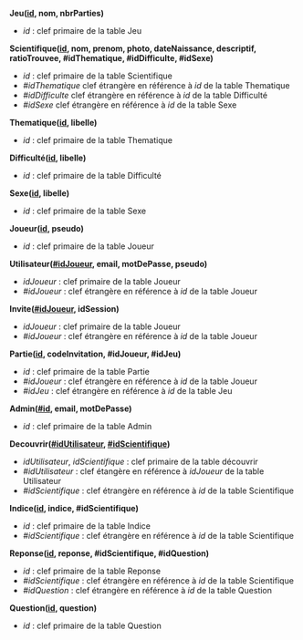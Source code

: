 **Jeu(<ins>id</ins>, nom, nbrParties)**
- *id* : clef primaire de la table Jeu

**Scientifique(<ins>id</ins>, nom, prenom, photo, dateNaissance, descriptif, ratioTrouvee, #idThematique, #idDifficulte, #idSexe)**
- *id* : clef primaire de la table Scientifique
- *#idThematique* clef étrangère en référence à *id* de la table Thematique
- *#idDifficulte* clef étrangère en référence à *id* de la table Difficulté
- *#idSexe* clef étrangère en référence à *id* de la table Sexe

**Thematique(<ins>id</ins>, libelle)**
- *id* : clef primaire de la table Thematique

**Difficulté(<ins>id</ins>, libelle)**
- *id* : clef primaire de la table Difficulté

**Sexe(<ins>id</ins>, libelle)**
- *id* : clef primaire de la table Sexe

**Joueur(<ins>id</ins>, pseudo)**
- *id* : clef primaire de la table Joueur

**Utilisateur(<ins>#idJoueur</ins>, email, motDePasse, pseudo)**
- *idJoueur* : clef primaire de la table Joueur
- *#idJoueur* : clef étrangère en référence à *id* de la table Joueur

**Invite(<ins>#idJoueur</ins>, idSession)**
- *idJoueur* : clef primaire de la table Joueur
- *#idJoueur* : clef étrangère en référence à *id* de la table Joueur

**Partie(<ins>id</ins>, codeInvitation, #idJoueur, #idJeu)**
- *id* : clef primaire de la table Partie
- *#idJoueur* : clef étrangère en référence à *id* de la table Joueur
- *#idJeu* : clef étrangère en référence à *id* de la table Jeu

**Admin(<ins>#id</ins>, email, motDePasse)**
- *id* : clef primaire de la table Admin

**Decouvrir(<ins>#idUtilisateur</ins>, <ins>#idScientifique</ins>)**
- *idUtilisateur*, *idScientifique* : clef primaire de la table découvrir
- *#idUtilisateur* : clef étangère en référence à *idJoueur* de la table Utilisateur
- *#idScientifique* : clef étrangère en référence à *id* de la table Scientifique

**Indice(<ins>id</ins>, indice, #idScientifique)**
- *id* : clef primaire de la table Indice
- *#idScientifique* : clef étrangère en référence à *id* de la table Scientifique

**Reponse(<ins>id</ins>, reponse, #idScientifique, #idQuestion)**
- *id* : clef primaire de la table Reponse
- *#idScientifique* : clef étrangère en référence à *id* de la table Scientifique
- *#idQuestion* : clef étrangère en référence à *id* de la table Question

**Question(<ins>id</ins>, question)**
- *id* : clef primaire de la table Question